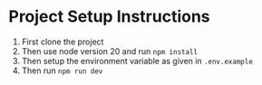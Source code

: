 # Project Setup Instructions

1. First clone the project
2. Then use node version 20 and run `npm install`
3. Then setup the environment variable as given in `.env.example`
4. Then run `npm run dev`

